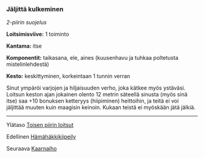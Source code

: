 ### Jäljittä kulkeminen

*2-piirin suojelus*

**Loitsimisviive:** 1 toiminto

**Kantama:** itse

**Komponentit:** taikasana, ele, aines (kuusenhavu ja tuhkaa poltetusta mistelinlehdestä)

**Kesto:** keskittyminen, korkeintaan 1 tunnin verran

Sinut ympäröi varjojen ja hiljaisuuden verho, joka kätkee myös ystäväsi. Loitsun keston ajan jokainen olento 12 metrin säteellä sinusta (myös sinä itse) saa +10 bonuksen ketteryys (hiipiminen) heittoihin, ja teitä ei voi jäljittää muuten kuin maagisin keinoin. Kukaan teistä ei myöskään jätä jälkiä.	

----

Ylätaso [Toisen piirin loitsut](2_piirin_loitsut)

Edellinen [Hämähäkkikiipeily](Hämähäkkikiipeily)

Seuraava [Kaarnaiho](Kaarnaiho)
